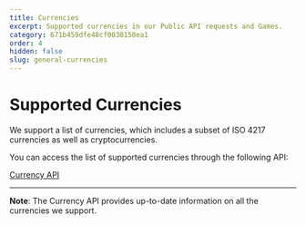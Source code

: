 ```yaml
---
title: Currencies
excerpt: Supported currencies in our Public API requests and Games.
category: 671b459dfe48cf0030150ea1
order: 4
hidden: false
slug: general-currencies
---
```


# Supported Currencies

We support a list of currencies, which includes a subset of ISO 4217 currencies as well as cryptocurrencies. 

You can access the list of supported currencies through the following API:

[Currency API](get_currencies)

***

**Note**: The Currency API provides up-to-date information on all the currencies we support.